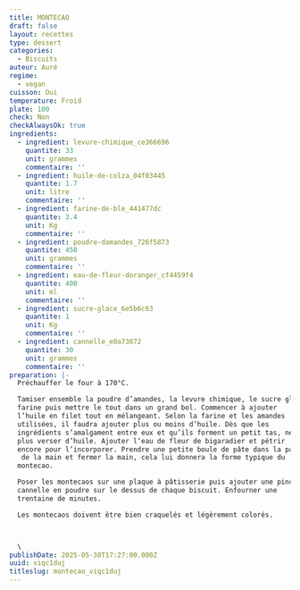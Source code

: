 ```yaml
---
title: MONTECAO
draft: false
layout: recettes
type: dessert
categories:
  - Biscuits
auteur: Auré
regime:
  - vegan
cuisson: Oui
temperature: Froid
plate: 100
check: Non
checkAlwaysOk: true
ingredients:
  - ingredient: levure-chimique_ce366696
    quantite: 33
    unit: grammes
    commentaire: ''
  - ingredient: huile-de-colza_04f03445
    quantite: 1.7
    unit: litre
    commentaire: ''
  - ingredient: farine-de-ble_441477dc
    quantite: 3.4
    unit: Kg
    commentaire: ''
  - ingredient: poudre-damandes_726f5873
    quantite: 450
    unit: grammes
    commentaire: ''
  - ingredient: eau-de-fleur-doranger_cf4459f4
    quantite: 400
    unit: ml
    commentaire: ''
  - ingredient: sucre-glace_6e5b6c63
    quantite: 1
    unit: Kg
    commentaire: ''
  - ingredient: cannelle_e0a73872
    quantite: 30
    unit: grammes
    commentaire: ''
preparation: |-
  Préchauffer le four à 170°C.

  Tamiser ensemble la poudre d’amandes, la levure chimique, le sucre glace et la 
  farine puis mettre le tout dans un grand bol. Commencer à ajouter 
  l’huile en filet tout en mélangeant. Selon la farine et les amandes 
  utilisées, il faudra ajouter plus ou moins d’huile. Dès que les 
  ingrédients s’amalgament entre eux et qu’ils forment un petit tas, ne 
  plus verser d’huile. Ajouter l‘eau de fleur de bigaradier et pétrir 
  encore pour l’incorporer. Prendre une petite boule de pâte dans la paume
   de la main et fermer la main, cela lui donnera la forme typique du 
  montecao.

  Poser les montecaos sur une plaque à pâtisserie puis ajouter une pincée de 
  cannelle en poudre sur le dessus de chaque biscuit. Enfourner une 
  trentaine de minutes.

  Les montecaos doivent être bien craquelés et légèrement colorés.



  \
publishDate: 2025-05-30T17:27:00.000Z
uuid: viqc1duj
titleslug: montecao_viqc1duj
---
```

